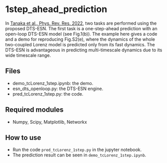 # 1step_ahead_prediction
In [Tanaka et al., Phys. Rev. Res. 2022](https://journals.aps.org/prresearch/abstract/10.1103/PhysRevResearch.4.L032014), two tasks are performed using the proposed DTS-ESN. The first task is a one-step-ahead prediction with an open-loop DTS-ESN model (see Fig.1(b)). The example here gives a code and a demo for reproducing Fig.S2(e), where the dynamics of the whole two-coupled Lorenz model is predicted only from its fast dynamics. The DTS-ESN is advantageous in predicting multi-timescale dynamics due to its wide timescale range.

  ## Files
  * demo_tcLorenz_1step.ipynb: the demo.
  * esn_dts_openloop.py: the DTS-ESN engine. 
  * pred_tcLorenz_1step.py: the code.

  ## Required modules
  * Numpy, Scipy, Matplotlib, Networkx
  
  ## How to use
  * Run the code ```pred_tcLorenz_1step.py``` in the jupyter notebook.
  * The prediction result can be seen in ```demo_tcLorenz_1step.ipynb```.
